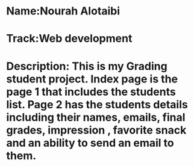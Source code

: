 # Name:Nourah Alotaibi
# Track:Web development
# Description: This is my Grading student project. Index page is the page 1 that includes the students list. Page 2 has the students details including their names, emails, final grades, impression , favorite snack and an ability to send an email to them. 


